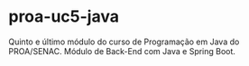 # proa-uc5-java
Quinto e último módulo do curso de Programação em Java do PROA/SENAC. Módulo de Back-End com Java e Spring Boot.
